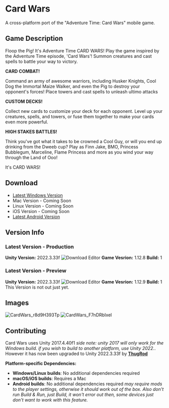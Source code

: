 # Card Wars
A cross-platform port of the "Adventure Time: Card Wars" mobile game.

## Game Description

Floop the Pig! It's Adventure Time CARD WARS! Play the game inspired by the Adventure Time episode, 'Card Wars'! Summon creatures and cast spells to battle your way to victory.

**CARD COMBAT!**

Command an army of awesome warriors, including Husker Knights, Cool Dog the Immortal Maize Walker, and even the Pig to destroy your opponent's forces! Place towers and cast spells to unleash ultimo attacks

**CUSTOM DECKS!**

Collect new cards to customize your deck for each opponent. Level up your creatures, spells, and towers, or fuse them together to make your cards even more powerful.

**HIGH STAKES BATTLES!**

Think you've got what it takes to be crowned a Cool Guy, or will you end up drinking from the Dweeb cup? Play as Finn Jake, BMO, Princess Bubblegum, Marceline, Flame Princess and more as you wind your way through the Land of Ooo!

It's CARD WARS! 

## Download

* [Latest Windows Version](#)
* Mac Version - Coming Soon
* Linux Version - Coming Soon
* iOS Version - Coming Soon
* [Latest Android Version](#)

## Version Info

### Latest Version - Production

**Unity Version:** 2022.3.33f ![Download Editor](https://unity.com/releases/editor/archive)
**Game Vesrion:** 1.12.8
**Build:** 1

### Latest Version - Preview

**Unity Version:** 2022.3.33f ![Download Editor](https://unity.com/releases/editor/archive)
**Game Vesrion:** 1.12.9
**Build:** 1
This Version is not out just yet.


## Images
![CardWars_r8d9H393Tp](https://i.imgur.com/cXUolY0.jpg)
![CardWars_F7nDRbIxel](https://i.imgur.com/N3BH326.jpg)

## Contributing

Card Wars uses Unity 2017.4.40f1 *side note: unity 2017 will only work for the Windows build. if you wish to build to another platform, use Unity 2022.*. However it has now been upgraded to Unity 2022.3.33f by [**ThugRod**](https://github.com/ThugRod/CardWarsOriginal)

**Platform-specific Dependencies:**

- **Windows/Linux builds**: No additional dependencies required
- **macOS/iOS builds**: Requires a Mac
- **Android builds**: No additional dependencies required *may require mods to the player settings, otherwise it should work out of the box. Also don't run Build & Run, just Build, it won't error out then, some devices just don't want to work with this feature.*
